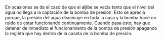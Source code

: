 ---
---

En ocasiones se da el caso de que el aljibe se vacia tanto que el nivel del agua no llega a la captación de la bomba de presión. Esto se aprecia porque, la presión del agua disminuye en toda la casa y la bomba hace un ruido de estar funcionando continuamente.
Cuando pasa esto, hay que detener de inmediato el funcionamiento de la bomba de presión apagando la regleta que hay dentro de la caseta de la bomba de presión.